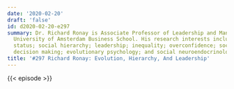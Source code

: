```yaml
---
date: '2020-02-20'
draft: 'false'
id: d2020-02-20-e297
summary: Dr. Richard Ronay is Associate Professor of Leadership and Management at
  University of Amsterdam Business School. His research interests include power and
  status; social hierarchy; leadership; inequality; overconfidence; social intelligence;
  decision making; evolutionary psychology; and social neuroendocrinology.
title: '#297 Richard Ronay: Evolution, Hierarchy, And Leadership'
---
```

{{< episode >}}
